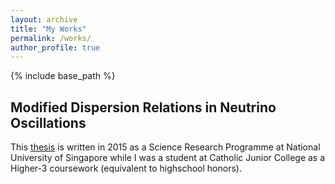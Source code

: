 ```yaml
---
layout: archive
title: "My Works"
permalink: /works/
author_profile: true
---
```


{% include base_path %}

## Modified Dispersion Relations in Neutrino Oscillations

This <a>[thesis](/SRP_Paper.pdf) is written in 2015 as a Science Research Programme at National University of Singapore while I was a student at Catholic Junior College as a Higher-3 coursework (equivalent to highschool honors).